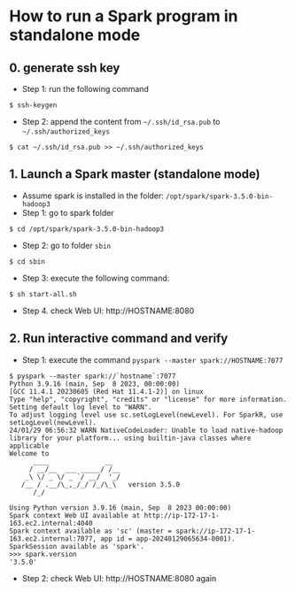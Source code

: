 # How to run a Spark program in standalone mode
## 0. generate ssh key
- Step 1: run the following command
```
$ ssh-keygen

```
- Step 2: append the content from `~/.ssh/id_rsa.pub` to `~/.ssh/authorized_keys`
```
$ cat ~/.ssh/id_rsa.pub >> ~/.ssh/authorized_keys 
```

## 1. Launch a Spark master (standalone mode)
- Assume spark is installed in the folder: `/opt/spark/spark-3.5.0-bin-hadoop3`
- Step 1: go to spark folder
```
$ cd /opt/spark/spark-3.5.0-bin-hadoop3
```
- Step 2: go to folder `sbin`
```
$ cd sbin
```
- Step 3: execute the following command:
```
$ sh start-all.sh
```
- Step 4. check Web UI: http://HOSTNAME:8080

## 2. Run interactive command and verify
- Step 1: execute the command `pyspark --master spark://HOSTNAME:7077`
```
$ pyspark --master spark://`hostname`:7077
Python 3.9.16 (main, Sep  8 2023, 00:00:00) 
[GCC 11.4.1 20230605 (Red Hat 11.4.1-2)] on linux
Type "help", "copyright", "credits" or "license" for more information.
Setting default log level to "WARN".
To adjust logging level use sc.setLogLevel(newLevel). For SparkR, use setLogLevel(newLevel).
24/01/29 06:56:32 WARN NativeCodeLoader: Unable to load native-hadoop library for your platform... using builtin-java classes where applicable
Welcome to
      ____              __
     / __/__  ___ _____/ /__
    _\ \/ _ \/ _ `/ __/  '_/
   /__ / .__/\_,_/_/ /_/\_\   version 3.5.0
      /_/

Using Python version 3.9.16 (main, Sep  8 2023 00:00:00)
Spark context Web UI available at http://ip-172-17-1-163.ec2.internal:4040
Spark context available as 'sc' (master = spark://ip-172-17-1-163.ec2.internal:7077, app id = app-20240129065634-0001).
SparkSession available as 'spark'.
>>> spark.version
'3.5.0' 

```
- Step 2: check Web UI: http://HOSTNAME:8080 again
